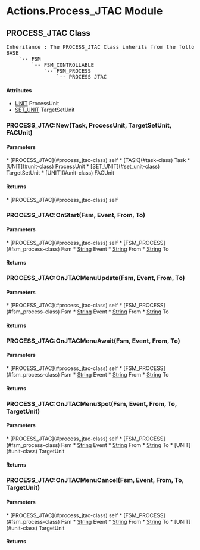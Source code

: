 # Actions.Process_JTAC Module
## PROCESS_JTAC Class
<pre>
Inheritance : The PROCESS_JTAC Class inherits from the following parents :
BASE
	`-- FSM
		`-- FSM_CONTROLLABLE
			`-- FSM_PROCESS
				`-- PROCESS_JTAC
</pre>

<h4> Attributes </h4>

* [UNIT](#unit-class) ProcessUnit
* [SET_UNIT](#set_unit-class) TargetSetUnit


### PROCESS_JTAC:New(Task, ProcessUnit, TargetSetUnit, FACUnit)

<h4> Parameters </h4>
* [PROCESS_JTAC](#process_jtac-class)
self
* [TASK](#task-class) Task
* [UNIT](#unit-class) ProcessUnit
* [SET_UNIT](#set_unit-class) TargetSetUnit
* [UNIT](#unit-class) FACUnit

<h4> Returns </h4>
* [PROCESS_JTAC](#process_jtac-class)
self


### PROCESS_JTAC:OnStart(Fsm, Event, From, To)

<h4> Parameters </h4>
* [PROCESS_JTAC](#process_jtac-class)
self
* [FSM_PROCESS](#fsm_process-class) Fsm
* <u>String</u> Event
* <u>String</u> From
* <u>String</u> To

<h4> Returns </h4>

### PROCESS_JTAC:OnJTACMenuUpdate(Fsm, Event, From, To)

<h4> Parameters </h4>
* [PROCESS_JTAC](#process_jtac-class)
self
* [FSM_PROCESS](#fsm_process-class) Fsm
* <u>String</u> Event
* <u>String</u> From
* <u>String</u> To

<h4> Returns </h4>

### PROCESS_JTAC:OnJTACMenuAwait(Fsm, Event, From, To)

<h4> Parameters </h4>
* [PROCESS_JTAC](#process_jtac-class)
self
* [FSM_PROCESS](#fsm_process-class) Fsm
* <u>String</u> Event
* <u>String</u> From
* <u>String</u> To

<h4> Returns </h4>

### PROCESS_JTAC:OnJTACMenuSpot(Fsm, Event, From, To, TargetUnit)

<h4> Parameters </h4>
* [PROCESS_JTAC](#process_jtac-class)
self
* [FSM_PROCESS](#fsm_process-class) Fsm
* <u>String</u> Event
* <u>String</u> From
* <u>String</u> To
* [UNIT](#unit-class) TargetUnit

<h4> Returns </h4>

### PROCESS_JTAC:OnJTACMenuCancel(Fsm, Event, From, To, TargetUnit)

<h4> Parameters </h4>
* [PROCESS_JTAC](#process_jtac-class)
self
* [FSM_PROCESS](#fsm_process-class) Fsm
* <u>String</u> Event
* <u>String</u> From
* <u>String</u> To
* [UNIT](#unit-class) TargetUnit

<h4> Returns </h4>

